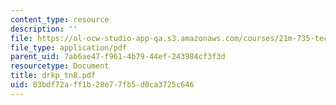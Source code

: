 ```yaml
---
content_type: resource
description: ''
file: https://ol-ocw-studio-app-qa.s3.amazonaws.com/courses/21m-735-technical-design-scenery-mechanisms-and-special-effects-spring-2004/03bdf72aff1b28e77fb5d0ca3725c646_drkp_tn8.pdf
file_type: application/pdf
parent_uid: 7ab6ae47-f961-4b79-44ef-243984cf3f3d
resourcetype: Document
title: drkp_tn8.pdf
uid: 03bdf72a-ff1b-28e7-7fb5-d0ca3725c646
---
```

